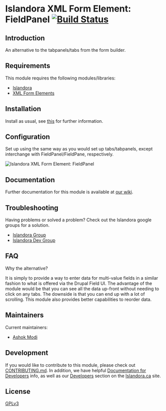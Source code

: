 # Islandora XML Form Element: FieldPanel [![Build Status](https://api.travis-ci.org/Islandora/islandora_form_fieldpanel.png?branch=7.x)](https://travis-ci.org/Islandora/islandora_form_fieldpanel)

## Introduction

An alternative to the tabpanels/tabs from the form builder.

## Requirements

This module requires the following modules/libraries:

* [Islandora](https://github.com/islandora/islandora)
* [XML Form Elements](https://github.com/Islandora/islandora_xml_forms)

## Installation

Install as usual, see [this](https://drupal.org/documentation/install/modules-themes/modules-7) for further information.

## Configuration

Set up using the same way as you would set up tabs/tabpanels, except interchange with FieldPanel/FieldPane, respectively.

![Islandora XML Form Element: FieldPanel](https://raw.githubusercontent.com/wiki/islandora/islandora_form_fieldpanel/images/form_field_panel.png)

## Documentation

Further documentation for this module is available at [our wiki](https://wiki.duraspace.org/display/ISLANDORA/Islandora+Form+Field+Panel).

## Troubleshooting

Having problems or solved a problem? Check out the Islandora google groups for a solution.

* [Islandora Group](https://groups.google.com/forum/?hl=en&fromgroups#!forum/islandora)
* [Islandora Dev Group](https://groups.google.com/forum/?hl=en&fromgroups#!forum/islandora-dev)

## FAQ

Why the alternative?

It is simply to provide a way to enter data for multi-value fields in a similar fashion to what is offered via the Drupal Field UI. The advantage of the module would be that you can see all the data up-front without needing to click on any tabs. The downside is that you can end up with a lot of scrolling. This module also provides better capabilities to reorder data.

## Maintainers

Current maintainers:

* [Ashok Modi](https://github.com/btmash)

## Development

If you would like to contribute to this module, please check out [CONTRIBUTING.md](CONTRIBUTING.md). In addition, we have helpful [Documentation for Developers](https://github.com/Islandora/islandora/wiki#wiki-documentation-for-developers) info, as well as our [Developers](http://islandora.ca/developers) section on the [Islandora.ca](http://islandora.ca) site.

## License

[GPLv3](http://www.gnu.org/licenses/gpl-3.0.txt)
